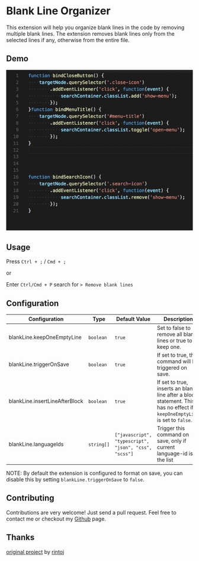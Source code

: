 # Blank Line Organizer

This extension will help you organize blank lines in the code by removing multiple blank lines. The extension removes blank lines only from the selected lines if any, otherwise from the entire file.

## Demo

![Demo](./demo/demo.gif)

## Usage

Press `Ctrl + ;` / `Cmd + ;`

or

Enter `Ctrl/Cmd + P` search for `> Remove blank lines`

## Configuration

| Configuration                   | Type      | Default Value | Description
| ------------------------------- | --------- | ------------- | -----------------------------
| blankLine.keepOneEmptyLine      | `boolean` | `true`        | Set to false to remove all blank lines or true to keep one.
| blankLine.triggerOnSave         | `boolean` | `true`        | If set to true, the command will be triggered on save.
| blankLine.insertLineAfterBlock  | `boolean` | `true`        | If set to true, inserts an blank line after a block statement. This has no effect if `keepOneEmptyLine` is set to `false`.
| blankLine.languageIds           | `string[]`| `["javascript", "typescript", "json", "css", "scss"]` | Trigger this command on save, only if current language-id is in the list

NOTE: By default the extension is configured to format on save, you can disable this by setting `blankLine.triggerOnSave` to `false`.

## Contributing

Contributions are very welcome! Just send a pull request. Feel free to contact me or checkout my [Github](https://github.com/rintoj/blank-line-organizer) page.

## Thanks 
[original project](https://github.com/rintoj/blank-line-organizer) by [rintoj](https://github.com/rintoj)
